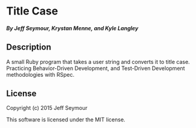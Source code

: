 # Title Case

##### By Jeff Seymour, Krystan Menne, and Kyle Langley

## Description
A small Ruby program that takes a user string and converts it to title case.  
Practicing Behavior-Driven Development, and Test-Driven Development methodologies with RSpec.

## License
Copyright (c) 2015 Jeff Seymour

This software is licensed under the MIT license.

